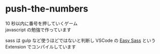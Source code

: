 # push-the-numbers

10 秒以内に番号を押していくゲーム  
javascript の勉強で作っています

sass は gulp など使うほどではないと判断し VSCode の [Easy Sass](https://marketplace.visualstudio.com/items?itemName=spook.easysass) という Extension でコンパイルしています
